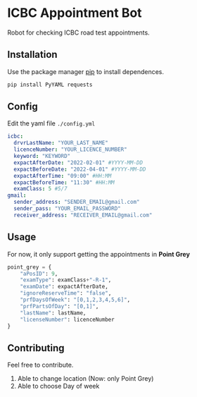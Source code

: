 # ICBC Appointment Bot

Robot for checking ICBC road test appointments.

## Installation

Use the package manager [pip](https://pip.pypa.io/en/stable/) to install dependences.

```bash
pip install PyYAML requests
```

## Config

Edit the yaml file `./config.yml`
```yaml
icbc:
  drvrLastName: "YOUR_LAST_NAME"
  licenceNumber: "YOUR_LICENCE_NUMBER"
  keyword: "KEYWORD"
  expactAfterDate: "2022-02-01" #YYYY-MM-DD
  expactBeforeDate: "2022-04-01" #YYYY-MM-DD
  expactAfterTime: "09:00" #HH:MM
  expactBeforeTime: "11:30" #HH:MM
  examClass: 5 #5/7
gmail:
  sender_address: "SENDER_EMAIL@gmail.com"
  sender_pass: "YOUR_EMAIL_PASSWORD"
  receiver_address: "RECEIVER_EMAIL@gmail.com"
```

## Usage

For now, it only support getting the appointments in **Point Grey**
```python
point_grey = {
    "aPosID": 9,
    "examType": examClass+"-R-1",
    "examDate": expactAfterDate,
    "ignoreReserveTime": "false",
    "prfDaysOfWeek": "[0,1,2,3,4,5,6]",
    "prfPartsOfDay": "[0,1]",
    "lastName": lastName,
    "licenseNumber": licenceNumber
}
```

## Contributing
Feel free to contribute.

1. Able to change location (Now: only Point Grey)
2. Able to choose Day of week